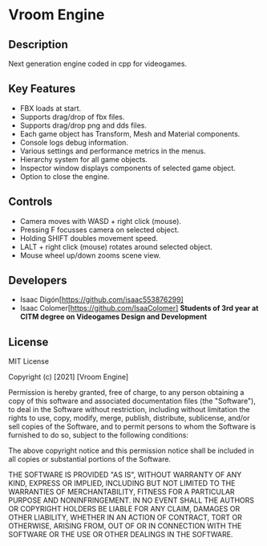 # Vroom Engine

## Description
Next generation engine coded in cpp for videogames.

## Key Features

 - FBX loads at start.
 - Supports drag/drop of fbx files.
 - Supports drag/drop png and dds files.
 - Each game object has Transform, Mesh and Material components.
 - Console logs debug information.
 - Various settings and performance metrics in the menus.
 - Hierarchy system for all game objects.
 - Inspector window displays components of selected game object.
 - Option to close the engine.
 
## Controls

 - Camera moves with WASD + right click (mouse).
 - Pressing F focusses camera on selected object.
 - Holding SHIFT doubles movement speed.
 - LALT + right click (mouse) rotates around selected object.
 - Mouse wheel up/down zooms scene view.

## Developers

 - Isaac Digón[https://github.com/isaac553876299]
 - Isaac Colomer[https://github.com/IsaaColomer]
**Students of 3rd year at CITM degree on Videogames Design and Development**

## License
MIT License

Copyright (c) [2021] [Vroom Engine]

Permission is hereby granted, free of charge, to any person obtaining a copy
of this software and associated documentation files (the "Software"), to deal
in the Software without restriction, including without limitation the rights
to use, copy, modify, merge, publish, distribute, sublicense, and/or sell
copies of the Software, and to permit persons to whom the Software is
furnished to do so, subject to the following conditions:

The above copyright notice and this permission notice shall be included in all
copies or substantial portions of the Software.

THE SOFTWARE IS PROVIDED "AS IS", WITHOUT WARRANTY OF ANY KIND, EXPRESS OR
IMPLIED, INCLUDING BUT NOT LIMITED TO THE WARRANTIES OF MERCHANTABILITY,
FITNESS FOR A PARTICULAR PURPOSE AND NONINFRINGEMENT. IN NO EVENT SHALL THE
AUTHORS OR COPYRIGHT HOLDERS BE LIABLE FOR ANY CLAIM, DAMAGES OR OTHER
LIABILITY, WHETHER IN AN ACTION OF CONTRACT, TORT OR OTHERWISE, ARISING FROM,
OUT OF OR IN CONNECTION WITH THE SOFTWARE OR THE USE OR OTHER DEALINGS IN THE
SOFTWARE.